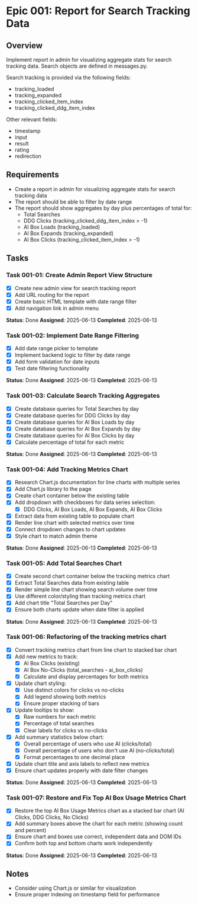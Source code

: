 <!-- add to epics/epic-<epic_number>-<epic_description>.md -- ex: epic-001-report-for-search-tracking-data.md -->
# Epic 001: Report for Search Tracking Data

## Overview
Implement report in admin for visualizing aggregate stats for search tracking data.
Search objects are defined in messages.py.

Search tracking is provided via the following fields:
- tracking_loaded
- tracking_expanded
- tracking_clicked_item_index
- tracking_clicked_ddg_item_index

Other relevant fields:
- timestamp
- input
- result
- rating
- redirection

## Requirements
- Create a report in admin for visualizing aggregate stats for search tracking data
- The report should be able to filter by date range
- The report should show aggregates by day plus percentages of total for:
  - Total Searches
  - DDG Clicks (tracking_clicked_ddg_item_index > -1)
  - AI Box Loads (tracking_loaded)
  - AI Box Expands (tracking_expanded)
  - AI Box Clicks (tracking_clicked_item_index > -1)

## Tasks

### Task 001-01: Create Admin Report View Structure
- [x] Create new admin view for search tracking report
- [x] Add URL routing for the report
- [x] Create basic HTML template with date range filter
- [x] Add navigation link in admin menu

**Status**: Done
**Assigned**: 2025-06-13
**Completed**: 2025-06-13

### Task 001-02: Implement Date Range Filtering
- [x] Add date range picker to template
- [x] Implement backend logic to filter by date range
- [x] Add form validation for date inputs
- [x] Test date filtering functionality

**Status**: Done
**Assigned**: 2025-06-13
**Completed**: 2025-06-13

### Task 001-03: Calculate Search Tracking Aggregates
- [x] Create database queries for Total Searches by day
- [x] Create database queries for DDG Clicks by day
- [x] Create database queries for AI Box Loads by day
- [x] Create database queries for AI Box Expands by day
- [x] Create database queries for AI Box Clicks by day
- [x] Calculate percentage of total for each metric

**Status**: Done
**Assigned**: 2025-06-13
**Completed**: 2025-06-13

### Task 001-04: Add Tracking Metrics Chart
- [x] Research Chart.js documentation for line charts with multiple series
- [x] Add Chart.js library to the page
- [x] Create chart container below the existing table
- [x] Add dropdown with checkboxes for data series selection:
  - [x] DDG Clicks, AI Box Loads, AI Box Expands, AI Box Clicks
- [x] Extract data from existing table to populate chart
- [x] Render line chart with selected metrics over time
- [x] Connect dropdown changes to chart updates
- [x] Style chart to match admin theme

**Status**: Done
**Assigned**: 2025-06-13
**Completed**: 2025-06-13

### Task 001-05: Add Total Searches Chart
- [x] Create second chart container below the tracking metrics chart
- [x] Extract Total Searches data from existing table
- [x] Render simple line chart showing search volume over time
- [x] Use different color/styling than tracking metrics chart
- [x] Add chart title "Total Searches per Day"
- [x] Ensure both charts update when date filter is applied

**Status**: Done
**Assigned**: 2025-06-13
**Completed**: 2025-06-13

### Task 001-06: Refactoring of the tracking metrics chart
- [x] Convert tracking metrics chart from line chart to stacked bar chart
- [x] Add new metrics to track:
  - [x] AI Box Clicks (existing)
  - [x] AI Box No-Clicks (total_searches - ai_box_clicks)
  - [x] Calculate and display percentages for both metrics
- [x] Update chart styling:
  - [x] Use distinct colors for clicks vs no-clicks
  - [x] Add legend showing both metrics
  - [x] Ensure proper stacking of bars
- [x] Update tooltips to show:
  - [x] Raw numbers for each metric
  - [x] Percentage of total searches
  - [x] Clear labels for clicks vs no-clicks
- [x] Add summary statistics below chart:
  - [x] Overall percentage of users who use AI (clicks/total)
  - [x] Overall percentage of users who don't use AI (no-clicks/total)
  - [x] Format percentages to one decimal place
- [x] Update chart title and axis labels to reflect new metrics
- [x] Ensure chart updates properly with date filter changes

**Status**: Done
**Assigned**: 2025-06-13
**Completed**: 2025-06-13

### Task 001-07: Restore and Fix Top AI Box Usage Metrics Chart
- [x] Restore the top AI Box Usage Metrics chart as a stacked bar chart (AI Clicks, DDG Clicks, No Clicks)
- [x] Add summary boxes above the chart for each metric (showing count and percent)
- [x] Ensure chart and boxes use correct, independent data and DOM IDs
- [x] Confirm both top and bottom charts work independently

**Status**: Done
**Assigned**: 2025-06-13
**Completed**: 2025-06-13

## Notes
- Consider using Chart.js or similar for visualization
- Ensure proper indexing on timestamp field for performance
